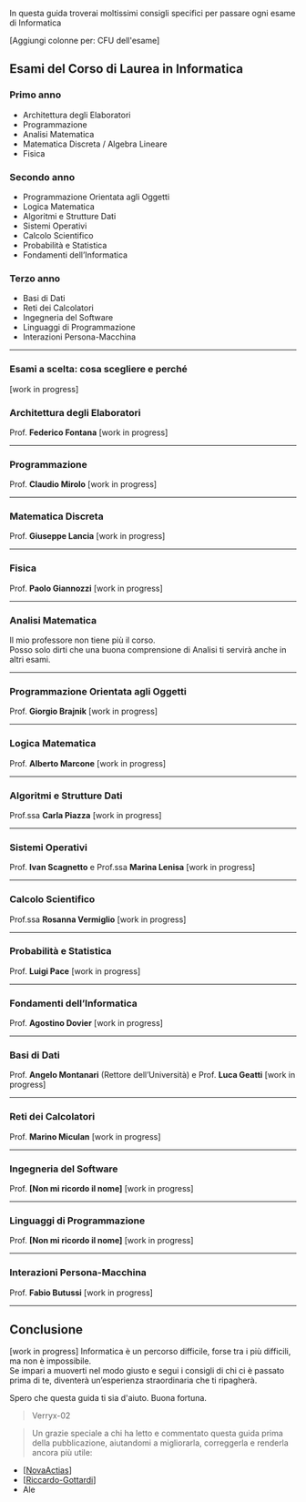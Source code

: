 In questa guida troverai moltissimi consigli specifici per passare ogni esame di Informatica

[Aggiungi colonne per: CFU dell'esame]
## Esami del Corso di Laurea in Informatica
### Primo anno
- Architettura degli Elaboratori  
- Programmazione  
- Analisi Matematica  
- Matematica Discreta / Algebra Lineare  
- Fisica  

### Secondo anno
- Programmazione Orientata agli Oggetti  
- Logica Matematica  
- Algoritmi e Strutture Dati  
- Sistemi Operativi  
- Calcolo Scientifico  
- Probabilità e Statistica  
- Fondamenti dell’Informatica  

### Terzo anno
- Basi di Dati  
- Reti dei Calcolatori  
- Ingegneria del Software  
- Linguaggi di Programmazione  
- Interazioni Persona-Macchina  

---
### Esami a scelta: cosa scegliere e perché
[work in progress]

### Architettura degli Elaboratori
Prof. **Federico Fontana**
[work in progress]

---

### Programmazione
Prof. **Claudio Mirolo**
[work in progress]

---

### Matematica Discreta
Prof. **Giuseppe Lancia**
[work in progress]

---


### Fisica
Prof. **Paolo Giannozzi**
[work in progress]

---

### Analisi Matematica
Il mio professore non tiene più il corso.  
Posso solo dirti che una buona comprensione di Analisi ti servirà anche in altri esami.

---

### Programmazione Orientata agli Oggetti
Prof. **Giorgio Brajnik**
[work in progress]

---


### Logica Matematica
Prof. **Alberto Marcone**
[work in progress]

---


### Algoritmi e Strutture Dati
Prof.ssa **Carla Piazza**
[work in progress]

---


### Sistemi Operativi
Prof. **Ivan Scagnetto** e Prof.ssa **Marina Lenisa**
[work in progress]

---


### Calcolo Scientifico
Prof.ssa **Rosanna Vermiglio**
[work in progress]

---


### Probabilità e Statistica
Prof. **Luigi Pace**
[work in progress]

---


### Fondamenti dell’Informatica
Prof. **Agostino Dovier**
[work in progress]

---


### Basi di Dati
Prof. **Angelo Montanari** (Rettore dell’Università) e Prof. **Luca Geatti**
[work in progress]

---


### Reti dei Calcolatori
Prof. **Marino Miculan**
[work in progress]

---


### Ingegneria del Software
Prof. **[Non mi ricordo il nome]**
[work in progress]

---


### Linguaggi di Programmazione
Prof. **[Non mi ricordo il nome]**
[work in progress]

---


### Interazioni Persona-Macchina
Prof. **Fabio Butussi**
[work in progress]

---

## Conclusione
[work in progress]
Informatica è un percorso difficile, forse tra i più difficili, ma non è impossibile.  
Se impari a muoverti nel modo giusto e segui i consigli di chi ci è passato prima di te, diventerà un’esperienza straordinaria che ti ripagherà. 

Spero che questa guida ti sia d'aiuto.
Buona fortuna.

> Verryx-02

> Un grazie speciale a chi ha letto e commentato questa guida prima della pubblicazione, aiutandomi a migliorarla, correggerla e renderla ancora più utile:

- [[NovaActias](https://github.com/NovaActias)]
- [[Riccardo-Gottardi](https://github.com/Riccardo-Gottardi)]
- Ale